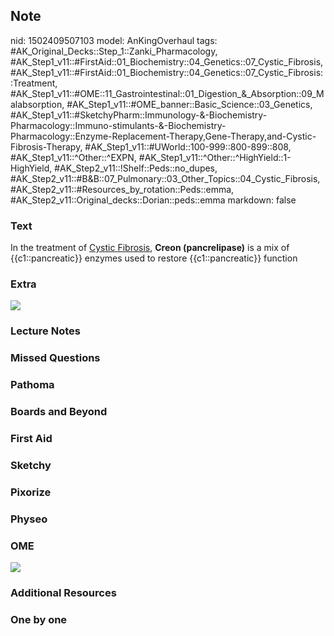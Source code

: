 ## Note
nid: 1502409507103
model: AnKingOverhaul
tags: #AK_Original_Decks::Step_1::Zanki_Pharmacology, #AK_Step1_v11::#FirstAid::01_Biochemistry::04_Genetics::07_Cystic_Fibrosis, #AK_Step1_v11::#FirstAid::01_Biochemistry::04_Genetics::07_Cystic_Fibrosis::Treatment, #AK_Step1_v11::#OME::11_Gastrointestinal::01_Digestion_&_Absorption::09_Malabsorption, #AK_Step1_v11::#OME_banner::Basic_Science::03_Genetics, #AK_Step1_v11::#SketchyPharm::Immunology-&-Biochemistry-Pharmacology::Immuno-stimulants-&-Biochemistry-Pharmacology::Enzyme-Replacement-Therapy,Gene-Therapy,and-Cystic-Fibrosis-Therapy, #AK_Step1_v11::#UWorld::100-999::800-899::808, #AK_Step1_v11::^Other::^EXPN, #AK_Step1_v11::^Other::^HighYield::1-HighYield, #AK_Step2_v11::!Shelf::Peds::no_dupes, #AK_Step2_v11::#B&B::07_Pulmonary::03_Other_Topics::04_Cystic_Fibrosis, #AK_Step2_v11::#Resources_by_rotation::Peds::emma, #AK_Step2_v11::Original_decks::Dorian::peds::emma
markdown: false

### Text
<div>
  In the treatment of <u>Cystic Fibrosis</u>, <b>Creon
  (pancrelipase)</b> is a mix of {{c1::pancreatic}} enzymes used to
  restore {{c1::pancreatic}} function
</div>

### Extra
<img src="paste-174586125615105.jpg">

### Lecture Notes


### Missed Questions


### Pathoma


### Boards and Beyond


### First Aid


### Sketchy


### Pixorize


### Physeo


### OME
<div class="ome-widget">
  <a href="https://onlinemeded.org/spa/genetics?ref=anki"><img src=
  "_OME_AnkiFlashcards_Topic_4.png"></a>
</div>

### Additional Resources


### One by one

